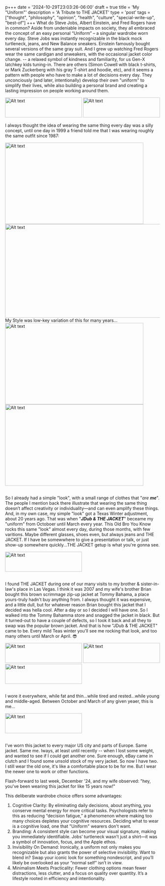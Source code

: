 p+++
date = '2024-10-29T23:03:26-06:00'
draft = true
title = 'My &quot;Uniform&quot;'
description = 'A Tribute to THE JACKET'
type = 'post'
tags = ["thought", "philosophy", "opinion", "health", "culture", "special-write-up", "best-of"]
+++
What do Steve Jobs, Albert Einstein, and Fred Rogers have in common? Aside from undeniable impacts on society, they all embraced the concept of an easy personal “Uniform” – a singular wardrobe worn every day. Steve Jobs was instantly recognizable in the black mock turtleneck, jeans, and New Balance sneakers. Einstein famously bought several versions of the same gray suit. And I grew up watching Fred Rogers wear the same cardigan and snweakers, with the occasional jacket color change. -- a relaxed symbol of kindness and familiarity, for us Gen-X latchkey kids tuning-in.  There are others (Simon Cowell with black t-shirts, or Mark Zuckerberg with his gray T-shirt and hoodie, etc), and it seems a pattern with people who have to make a lot of decisions every day. They unconciously (and later, intentionally) develop their own "uniform" to simplify their lives, while also building a personal brand and creating a lasting impression on people working around them. <br />


<div>
  <img src="https://julianwest.me/Blog/posts/2024/BrownJacket/steve-jobs-atd.jpeg" alt="Alt text" width="250" height="65">
    <img src="https://julianwest.me/Blog/posts/2024/BrownJacket/mister-rogers.jpeg" alt="Alt text" width="250" height="65">
</div>

I always thought the idea of wearing the same thing every day was a silly concept, until one day in 1999 a friend told me that I was wearing roughly the same outfit since 1987: <br />

<div>
  <img src="https://julianwest.me/Blog/posts/2024/BrownJacket/jdub-la.JPG" alt="Alt text" width="450" height="265">
    <img src="https://julianwest.me/Blog/posts/2024/BrownJacket/jdub-nyc.jpg" alt="Alt text" width="550" height="305">
      My Style was low-key variation of this for many years... <br />
      <img src="https://julianwest.me/Blog/posts/2024/BrownJacket/jdub-style1.jpeg" alt="Alt text" width="450" height="265"> <br />
    <img src="https://julianwest.me/Blog/posts/2024/BrownJacket/jdub-style2.jpeg" alt="Alt text" width="450" height="265">
</div><br />

So I already had a simple "look", with a small range of clothes that "*are* ***me***".  The people I mention back there illustrate that wearing the same thing doesn’t affect creativity or individuality—and can even amplify these things.  And, in my own case, my simple "look" got a Texas Winter adjustment, about 20 years ago.  That was when "***JDub & THE JACKET***" beceame my "uniform" from Octoboer until March every year. This Old Bro You Know rocks this same "look" almost every day, during those months, with few varitions. Maybe different glasses, shoes even, but always jeans and THE JACKET.  If I have be somewwhere to give a presentation or talk, or just show-up somewhere quickly...THE JACKET getup is what you're gonna see.<br />

<div>
  <img src="https://julianwest.me/Blog/posts/2024/BrownJacket/jdub-wtc.JPG" alt="Alt text" width="250" height="65">
</div><br />

I found THE JACKET during one of our many visits to my brother & sister-in-law's place in Las Vegas. I think it was 2007 and my wife's brother Brian bought this brown scrimmage zip-up jacket at Tommy Bahama, a place yours-truly hadn't buy anything from. I always thought it was expensive, and a little dull, but for whatever reason Brian bought this jacket that I decided was hella cool.  After a day or so I decided I will have one.  So I walked into the Tommy Bahamma store and snagged the jacket in black.  But it turned-out to have a couple of defects, so I took it back and all they to swap was the popular brown jacket.  And that is how "JDub & THE JACKET" came to be.  Every mild Teas winter you'll see me rocking that look, and too many others until March or April. 😎 <br />

<div>
  <img src="https://julianwest.me/Blog/posts/2024/BrownJacket/jdub-wh.JPG" alt="Alt text" width="250" height="65">
    <img src="https://julianwest.me/Blog/posts/2024/BrownJacket/jdub-k3.jpg" alt="Alt text" width="250" height="65">
      <img src="https://julianwest.me/Blog/posts/2024/BrownJacket/jdub-jackson-2015.jpg" alt="Alt text" width="250" height="65">
</div><br />

I wore it everywhere, while fat and thin...while tired and rested...while young and middle-aged. Between October and March of any given yeaer, this is me... 

<div>
  <img src="https://julianwest.me/Blog/posts/BrownJacket\FirstJacketPic.jpeg" alt="Alt text" width="250" height="65">
</div><br />


I've worn this jacket to every major US city and parts of Europe.  Same jacket.  Same me.   lways, at least until recently -- when I lost some weight, and wanted to see if I could get another one.   Sure enough, eBay came in clutch and I found some unsold stock of my very jacket.  So now I have two.  I still wear the old one, it's like a comfortable place to be for me.  But I wear the newer one to work or other functions.   

Flash-forward to last week, December '24, and my wife observed: "hey, you've been wearing this jacket for like 15 years now!"

This deliberate wardrobe choice offers some advantages: <br />
1.	Cognitive Clarity: By eliminating daily decisions, about anything, you conserve mental energy for more critical tasks. Psychologists refer to this as reducing “decision fatigue,” a phenomenon where making too many choices depletes your cognitive resources.  Deciding what to wear is a cognitive load, one that "Uniform" wearers don't want.
2.	Branding: A consistent style can become your visual signature, making you immediately identifiable. Jobs’ turtleneck wasn’t just a shirt—it was a symbol of innovation, focus, and the Apple ethos.
3.	Invisibility On Demand: Ironically, a uniform not only makes you recognizable but also grants the power of selective invisibility. Want to blend in? Swap your iconic look for something nondescript, and you’ll likely be overlooked as your “normal self” isn’t in view.
4.	Minimalism Meets Practicality: Fewer clothing options mean fewer distractions, less clutter, and a focus on quality over quantity. It’s a lifestyle rooted in efficiency and intentionality.